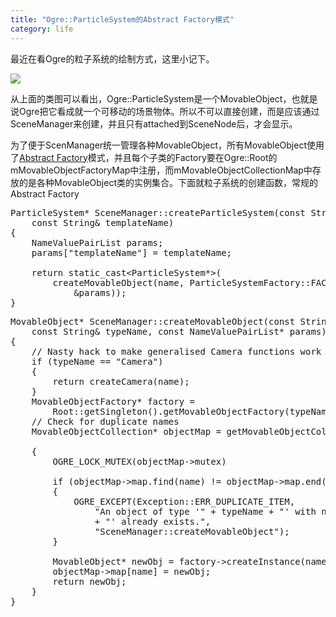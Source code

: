 ```yaml
---
title: "Ogre::ParticleSystem的Abstract Factory模式"
category: life
---
```


<p>最近在看Ogre的粒子系统的绘制方式，这里小记下。</p>
<img src="http://hiphotos.baidu.com/maxint/pic/item/7751ccdd7b0a91f78c102991.jpg">
<p>从上面的类图可以看出，Ogre::ParticleSystem是一个MovableObject，也就是说Ogre把它看成就一个可移动的场景物体。所以不可以直接创建，而是应该通过SceneManager来创建，并且只有attached到SceneNode后，才会显示。</p>
<p>为了便于ScenManager统一管理各种MovableObject，所有MovableObject使用了<a href="http://blog.csdn.net/junguo/archive/2006/04/09/655861.aspx">Abstract Factory</a>模式，并且每个子类的Factory要在Ogre::Root的mMovableObjectFactoryMap中注册，而mMovableObjectCollectionMap中存放的是各种MovableObject类的实例集合。下面就粒子系统的创建函数，常规的Abstract Factory</p>
<pre class="code">ParticleSystem* SceneManager::createParticleSystem(const String&amp; name,<br>    const String&amp; templateName)<br>{<br>    NameValuePairList params;<br>    params[&quot;templateName&quot;] = templateName;<br>    <br>    return static_cast&lt;ParticleSystem*&gt;(<br>        createMovableObject(name, ParticleSystemFactory::FACTORY_TYPE_NAME, <br>            &amp;params));<br>}</pre>
<pre class="code">MovableObject* SceneManager::createMovableObject(const String&amp; name, <br>    const String&amp; typeName, const NameValuePairList* params)<br>{<br>    // Nasty hack to make generalised Camera functions work without breaking add-on SMs<br>    if (typeName == &quot;Camera&quot;)<br>    {<br>        return createCamera(name);<br>    }<br>    MovableObjectFactory* factory = <br>        Root::getSingleton().getMovableObjectFactory(typeName);<br>    // Check for duplicate names<br>    MovableObjectCollection* objectMap = getMovableObjectCollection(typeName);<br><br>    {<br>        OGRE_LOCK_MUTEX(objectMap-&gt;mutex)<br><br>        if (objectMap-&gt;map.find(name) != objectMap-&gt;map.end())<br>        {<br>            OGRE_EXCEPT(Exception::ERR_DUPLICATE_ITEM, <br>                &quot;An object of type '&quot; + typeName + &quot;' with name '&quot; + name<br>                + &quot;' already exists.&quot;, <br>                &quot;SceneManager::createMovableObject&quot;);<br>        }<br><br>        MovableObject* newObj = factory-&gt;createInstance(name, this, params);<br>        objectMap-&gt;map[name] = newObj;<br>        return newObj;<br>    }<br>}</pre>